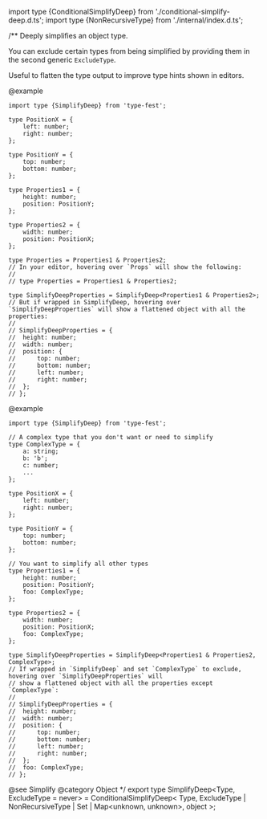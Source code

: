 import type {ConditionalSimplifyDeep} from './conditional-simplify-deep.d.ts';
import type {NonRecursiveType} from './internal/index.d.ts';

/\*\*
Deeply simplifies an object type.

You can exclude certain types from being simplified by providing them in the second generic `ExcludeType`.

Useful to flatten the type output to improve type hints shown in editors.

@example

    import type {SimplifyDeep} from 'type-fest';

    type PositionX = {
        left: number;
        right: number;
    };

    type PositionY = {
        top: number;
        bottom: number;
    };

    type Properties1 = {
        height: number;
        position: PositionY;
    };

    type Properties2 = {
        width: number;
        position: PositionX;
    };

    type Properties = Properties1 & Properties2;
    // In your editor, hovering over `Props` will show the following:
    //
    // type Properties = Properties1 & Properties2;

    type SimplifyDeepProperties = SimplifyDeep<Properties1 & Properties2>;
    // But if wrapped in SimplifyDeep, hovering over `SimplifyDeepProperties` will show a flattened object with all the properties:
    //
    // SimplifyDeepProperties = {
    //  height: number;
    //  width: number;
    //  position: {
    //      top: number;
    //      bottom: number;
    //      left: number;
    //      right: number;
    //  };
    // };

@example

    import type {SimplifyDeep} from 'type-fest';

    // A complex type that you don't want or need to simplify
    type ComplexType = {
        a: string;
        b: 'b';
        c: number;
        ...
    };

    type PositionX = {
        left: number;
        right: number;
    };

    type PositionY = {
        top: number;
        bottom: number;
    };

    // You want to simplify all other types
    type Properties1 = {
        height: number;
        position: PositionY;
        foo: ComplexType;
    };

    type Properties2 = {
        width: number;
        position: PositionX;
        foo: ComplexType;
    };

    type SimplifyDeepProperties = SimplifyDeep<Properties1 & Properties2, ComplexType>;
    // If wrapped in `SimplifyDeep` and set `ComplexType` to exclude, hovering over `SimplifyDeepProperties` will
    // show a flattened object with all the properties except `ComplexType`:
    //
    // SimplifyDeepProperties = {
    //  height: number;
    //  width: number;
    //  position: {
    //      top: number;
    //      bottom: number;
    //      left: number;
    //      right: number;
    //  };
    //  foo: ComplexType;
    // };

@see Simplify
@category Object
\*/
export type SimplifyDeep\<Type, ExcludeType = never\> =
ConditionalSimplifyDeep\<
Type,
ExcludeType \| NonRecursiveType \| Set<unknown> \| Map\<unknown, unknown\>,
object
\>;
